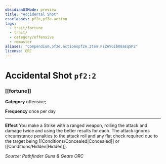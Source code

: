 ```yaml
---
obsidianUIMode: preview
title: "Accidental Shot"
cssclasses: pf2e,pf2e-action
tags:
  - trait/fortune
  - trait/
  - category/offensive
  - remaster
aliases: "Compendium.pf2e.actionspf2e.Item.FzZAYGib08aEq5P2"
license: ORC
---
```

# Accidental Shot `pf2:2`

### [[fortune]]

**Category** offensive; 




**Frequency** once per day

* * *

**Effect** You make a Strike with a ranged weapon, rolling the attack and damage twice and using the better results for each. The attack ignores circumstance penalties to the attack roll and any flat check required due to the target being [[Conditions/Concealed|Concealed]] or [[Conditions/Hidden|Hidden]].

*Source: Pathfinder Guns & Gears*
*ORC*
